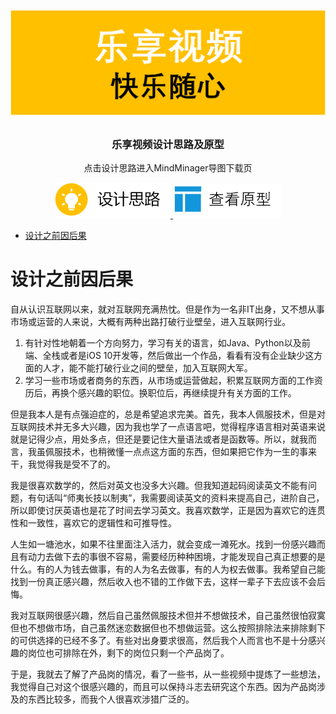 ![乐享视频)](https://github.com/Tomnpson/LeXiangShiPin/raw/master/Screenshots/1.png)

<h3 align="center">乐享视频设计思路及原型</h3>
<p align="center">
  点击设计思路进入MindMinager导图下载页
</p>
<p align="center">
  <a href="http://note.youdao.com/noteshare?id=506604db6063b813e3198b420a036837">
    <img alt="设计思路" src="https://github.com/Tomnpson/LeXiangShiPin/raw/master/Screenshots/3.png">
  </a>
  <a href="https://tomnpson.github.io/LeXiangShiPin/">
    <img alt="查看原型" src="https://github.com/Tomnpson/LeXiangShiPin/raw/master/Screenshots/2.png">
  </a>
</p>

- [设计之前因后果](#设计之前因后果)

# 设计之前因后果

自从认识互联网以来，就对互联网充满热忱。但是作为一名非IT出身，又不想从事市场或运营的人来说，大概有两种出路打破行业壁垒，进入互联网行业。

1. 有针对性地朝着一个方向努力，学习有关的语言，如Java、Python以及前端、全栈或者是iOS 10开发等，然后做出一个作品，看看有没有企业缺少这方面的人才，能不能打破行业之间的壁垒，加入互联网大军。
2. 学习一些市场或者商务的东西，从市场或运营做起，积累互联网方面的工作资历后，再换个感兴趣的职位。换职位后，再继续提升有关方面的工作。

但是我本人是有点强迫症的，总是希望追求完美。首先，我本人佩服技术，但是对互联网技术并无多大兴趣，因为我也学了一点语言吧，觉得程序语言相对英语来说就是记得少点，用处多点，但还是要记住大量语法或者是函数等。所以，就我而言，我虽佩服技术，也稍微懂一点点这方面的东西，但如果把它作为一生的事来干，我觉得我是受不了的。

我是很喜欢数学的，然后对英文也没多大兴趣。但我知道起码阅读英文不能有问题，有句话叫“师夷长技以制夷”，我需要阅读英文的资料来提高自己，进阶自己，所以即使讨厌英语也是花了时间去学习英文。我喜欢数学，正是因为喜欢它的连贯性和一致性，喜欢它的逻辑性和可推导性。

人生如一塘池水，如果不往里面注入活力，就会变成一滩死水。找到一份感兴趣而且有动力去做下去的事很不容易，需要经历种种困境，才能发现自己真正想要的是什么。有的人为钱去做事，有的人为名去做事，有的人为权去做事。我希望自己能找到一份真正感兴趣，然后收入也不错的工作做下去，这样一辈子下去应该不会后悔。

我对互联网很感兴趣，然后自己虽然佩服技术但并不想做技术，自己虽然很怕寂寞但也不想做市场，自己虽然迷恋数据但也不想做运营。这么按照排除法来排除剩下的可供选择的已经不多了。有些对出身要求很高，然后我个人而言也不是十分感兴趣的岗位也可排除在外，剩下的岗位只剩一个产品岗了。

于是，我就去了解了产品岗的情况，看了一些书，从一些视频中提炼了一些想法，我觉得自己对这个很感兴趣的，而且可以保持斗志去研究这个东西。因为产品岗涉及的东西比较多，而我个人很喜欢涉猎广泛的。
